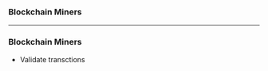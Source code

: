 ### Blockchain Miners

-------------------------------------------------

### Blockchain Miners

* Validate transctions
